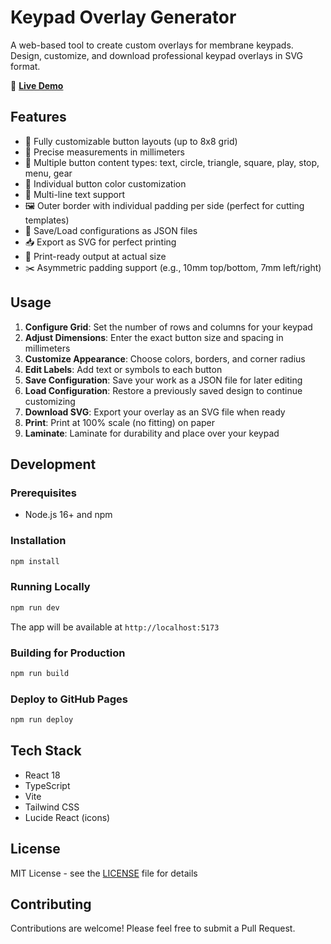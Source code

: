 # Keypad Overlay Generator

A web-based tool to create custom overlays for membrane keypads. Design, customize, and download professional keypad overlays in SVG format.

🔗 **[Live Demo](https://festivejelly.github.io/KeypadOverlayGenerator/)**

## Features

- 🎨 Fully customizable button layouts (up to 8x8 grid)
- 📏 Precise measurements in millimeters
- 🎯 Multiple button content types: text, circle, triangle, square, play, stop, menu, gear
- 🌈 Individual button color customization
- 📝 Multi-line text support
- 🖼️ Outer border with individual padding per side (perfect for cutting templates)
- 💾 Save/Load configurations as JSON files
- 📥 Export as SVG for perfect printing
- 🎯 Print-ready output at actual size
- ✂️ Asymmetric padding support (e.g., 10mm top/bottom, 7mm left/right)

## Usage

1. **Configure Grid**: Set the number of rows and columns for your keypad
2. **Adjust Dimensions**: Enter the exact button size and spacing in millimeters
3. **Customize Appearance**: Choose colors, borders, and corner radius
4. **Edit Labels**: Add text or symbols to each button
5. **Save Configuration**: Save your work as a JSON file for later editing
6. **Load Configuration**: Restore a previously saved design to continue customizing
7. **Download SVG**: Export your overlay as an SVG file when ready
8. **Print**: Print at 100% scale (no fitting) on paper
9. **Laminate**: Laminate for durability and place over your keypad

## Development

### Prerequisites

- Node.js 16+ and npm

### Installation

```bash
npm install
```

### Running Locally

```bash
npm run dev
```

The app will be available at `http://localhost:5173`

### Building for Production

```bash
npm run build
```

### Deploy to GitHub Pages

```bash
npm run deploy
```

## Tech Stack

- React 18
- TypeScript
- Vite
- Tailwind CSS
- Lucide React (icons)

## License

MIT License - see the [LICENSE](LICENSE) file for details

## Contributing

Contributions are welcome! Please feel free to submit a Pull Request.

